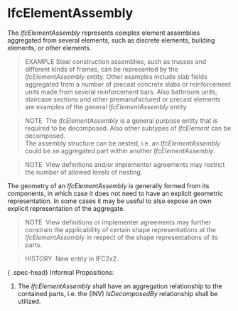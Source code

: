 IfcElementAssembly
==================

The _IfcElementAssembly_ represents complex element assemblies aggregated from several elements, such as discrete elements, building elements, or other elements.  

> EXAMPLE Steel construction assemblies, such as trusses and different kinds of frames, can be represented by the _IfcElementAssembly_ entity. Other examples include slab fields aggregated from a number of precast concrete slabs or reinforcement units made from several reinforcement bars. Also bathroom units, staircase sections and other premanufactured or precast elements are examples of the general _IfcElementAssembly_ entity 

> NOTE&nbsp; The _IfcElementAssembly_ is a general purpose entity that is required to be decomposed. Also other subtypes of _IfcElement_ can be decomposed.    
The assembly structure can be nested, i.e. an _IfcElementAssembly_ could be an aggregated part within another _IfcElementAssembly_.  

> NOTE&nbsp; View definitions and/or implementer agreements may restrict the number of allowed levels of nesting.  

The geometry of an _IfcElementAssembly_ is generally formed from its components, in which case it does not need to have an explicit geometric representation. In some cases it may be useful to also expose an own explicit representation of the aggregate.  

> NOTE&nbsp; View definitions or implementer agreements may further constrain the applicability of certain shape representations at the _IfcElementAssembly_ in respect of the shape representations of its parts.  

> HISTORY&nbsp; New entity in IFC2x2.  

{ .spec-head}
Informal Propositions:

1. The _IfcElementAssembly_ shall have an aggregation relationship to the contained parts, i.e. the (INV) _IsDecomposedBy_ relationship shall be utilized.
